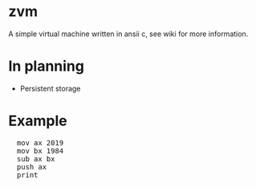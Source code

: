 # zvm
A simple virtual machine written in ansii c, see wiki for more information.

# In planning
 * Persistent storage

# Example
<pre>
  mov ax 2019
  mov bx 1984
  sub ax bx
  push ax
  print
</pre>
